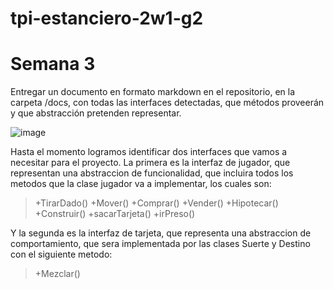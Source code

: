 # tpi-estanciero-2w1-g2
# Semana 3

Entregar un documento en formato markdown en el repositorio, en
la carpeta /docs, con todas las interfaces detectadas, que métodos proveerán
y que abstracción pretenden representar.

![image](https://github.com/LCIII-2023/tpi-estanciero-2w1-g2/assets/142423545/daffbe79-8734-4865-8e4c-309f24e719f9)

Hasta el momento logramos identificar dos interfaces que vamos a necesitar para el proyecto.
La primera es la interfaz de jugador, que representan una abstraccion de funcionalidad, que incluira todos los metodos que la clase jugador va a implementar, los cuales son:
>+TirarDado()
+Mover()
+Comprar()
+Vender()
+Hipotecar()
+Construir()
+sacarTarjeta()
+irPreso() 

Y la segunda es la interfaz de tarjeta, que representa una abstraccion de comportamiento, que sera implementada por las clases Suerte y Destino con el siguiente metodo:
> +Mezclar()
